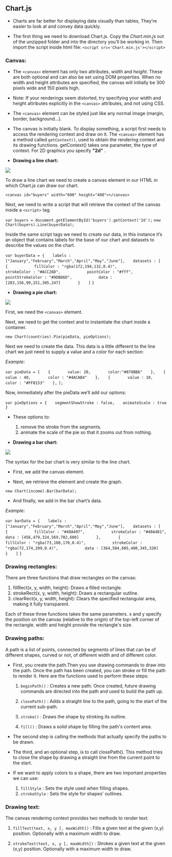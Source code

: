 ## Chart.js

- Charts are far better for displaying data visually than tables, They’re easier to look at and convey data quickly.

- The first thing we need to download Chart.js. Copy the *Chart.min.js* out of the unzipped folder and into the directory you’ll be working in. Then import the script inside html file: `<script src='Chart.min.js'></script>`


### Canvas:

- The `<canvas>` element has only two attributes, *width* and *height*. These are both optional and can also be set using DOM properties. When no width and height attributes are specified, the canvas will initially be 300 pixels wide and 150 pixels high. 

- Note: If your renderings seem distorted, try specifying your width and height attributes explicitly in the `<canvas>` attributes, and not using CSS.

- The `<canvas>` element can be styled just like any normal image (margin, border, background…). 

- The canvas is initially blank. To display something, a script first needs to access the rendering context and draw on it. The `<canvas>` element has a method called `getContext()`, used to obtain the rendering context and its drawing functions. getContext() takes one parameter, the type of context. For 2D graphics you specify **"2d"** .



- **Drawing a line chart:**


![](https://canvasjs.com/wp-content/uploads/images/gallery/javascript-charts/line/javascript-line-charts-graphs.png)


To draw a line chart we need to create a canvas element in our HTML in which Chart.js can draw our chart. 

`<canvas id="buyers" width="600" height="400"></canvas>`

Next, we need to write a script that will retrieve the context of the canvas inside a `<script>` tag.

  `var buyers = document.getElementById('buyers').getContext('2d');`
   `new Chart(buyers).Line(buyerData);`

Inside the same script tags we need to create our data, in this instance it’s an object that contains labels for the base of our chart and datasets to describe the values on the chart. 

`var buyerData = {`
`	labels : ["January","February","March","April","May","June"],`
`	datasets : [`
`		{`
`			fillColor : "rgba(172,194,132,0.4)",`
`			strokeColor : "#ACC26D",`
`			pointColor : "#fff",`
`			pointStrokeColor : "#9DB86D",`
`			data : [203,156,99,251,305,247]`
`		}`
`	]`
`}`


- **Drawing a pie chart:**


![](https://www.cdc.gov/wcms/4.0/cdc-wp/data-presentation/images/pie-chart-visualiation-small.PNG)


First, we need the `<canvas>` element.

Next, we need to get the context and to instantiate the chart inside a container.

`new Chart(countries).Pie(pieData, pieOptions);`

Next we need to create the data. This data is a little different to the line chart we just need to supply a value and a color for each section:

*Example:*

`var pieData = [`
`	{`
`		value: 20,`
`		color:"#878BB6"`
`	},`
`	{`
`		value : 40,`
`		color : "#4ACAB4"`
`	},`
`	{`
`		value : 10,`
`		color : "#FF8153"`
`	},`
`];`

Now, immediately after the pieData we’ll add our options:

`var pieOptions = {`
`	segmentShowStroke : false,`
`	animateScale : true`
`}`

- These options to: 
  1. remove the stroke from the segments. 
  2. animate the scale of the pie so that it zooms out from nothing.


- **Drawing a bar chart:**


![](https://res.cloudinary.com/practicaldev/image/fetch/s--o9igXN----/c_limit%2Cf_auto%2Cfl_progressive%2Cq_auto%2Cw_880/https://dev-to-uploads.s3.amazonaws.com/i/oyi8270x79snjjy7q7ou.jpg)


The syntax for the bar chart is very similar to the line chart. 
* First, we add the canvas element.

* Next, we retrieve the element and create the graph.

`new Chart(income).Bar(barData);`

* And finally, we add in the bar chart’s data.

*Example:*

`var barData = {`
`	labels : ["January","February","March","April","May","June"],`
`	datasets : [`
`		{`
`			fillColor : "#48A497",`
`			strokeColor : "#48A4D1",`
`			data : [456,479,324,569,702,600]`
`		},`
`		{`
`			fillColor : "rgba(73,188,170,0.4)",`
`			strokeColor : "rgba(72,174,209,0.4)",`
`			data : [364,504,605,400,345,320]`
`		}`
`	]`
`}`



### Drawing rectangles:

There are three functions that draw rectangles on the canvas:

1. fillRect(x, y, width, height): Draws a filled rectangle.
2. strokeRect(x, y, width, height): Draws a rectangular outline.
3. clearRect(x, y, width, height): Clears the specified rectangular area, making it fully transparent.

Each of these three functions takes the same parameters. x and y specify the position on the canvas (relative to the origin) of the top-left corner of the rectangle. width and height provide the rectangle's size.


### Drawing paths:

A path is a list of points, connected by segments of lines that can be of different shapes, curved or not, of different width and of different color. 

* First, you create the path.Then you use drawing commands to draw into the path.
Once the path has been created, you can stroke or fill the path to render it.
Here are the functions used to perform these steps:

   1. `beginPath()` : Creates a new path. Once created, future drawing commands are directed into the path and used to build the path up.
   
   2. `closePath()` : Adds a straight line to the path, going to the start of the current sub-path.
   
   3. `stroke()` : Draws the shape by stroking its outline.

   4. `fill()` : Draws a solid shape by filling the path's content area.


* The second step is calling the methods that actually specify the paths to be drawn.

* The third, and an optional step, is to call closePath(). This method tries to close the shape by drawing a straight line from the current point to the start.


- If we want to apply colors to a shape, there are two important properties we can use: 

   1. `fillStyle` : Sets the style used when filling shapes.
   2. `strokeStyle` : Sets the style for shapes' outlines.


### Drawing text:

The canvas rendering context provides two methods to render text:

1. `fillText(text, x, y [, maxWidth])` : Fills a given text at the given (x,y) position. Optionally with a maximum width to draw.

2. `strokeText(text, x, y [, maxWidth])` : Strokes a given text at the given (x,y) position. Optionally with a maximum width to draw.

